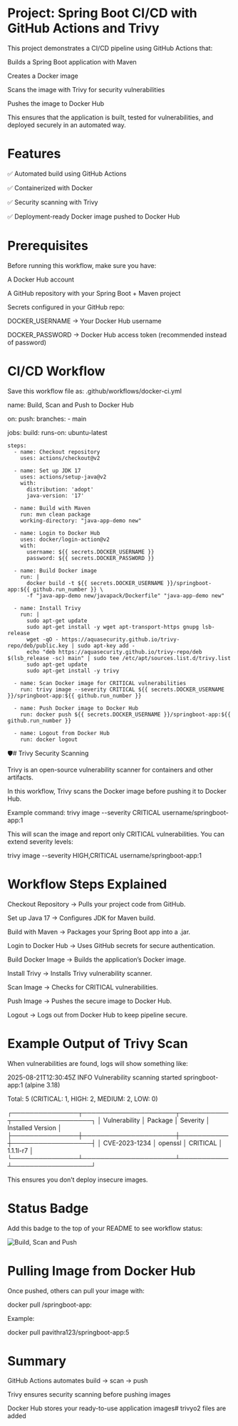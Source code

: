 # Project: Spring Boot CI/CD with GitHub Actions and Trivy

This project demonstrates a CI/CD pipeline using GitHub Actions that:

Builds a Spring Boot application with Maven

Creates a Docker image

Scans the image with Trivy for security vulnerabilities

Pushes the image to Docker Hub

This ensures that the application is built, tested for vulnerabilities, and deployed securely in an automated way.

# Features

✅ Automated build using GitHub Actions

✅ Containerized with Docker

✅ Security scanning with Trivy

✅ Deployment-ready Docker image pushed to Docker Hub

# Prerequisites

Before running this workflow, make sure you have:

A Docker Hub account

A GitHub repository with your Spring Boot + Maven project

Secrets configured in your GitHub repo:

DOCKER_USERNAME → Your Docker Hub username

DOCKER_PASSWORD → Docker Hub access token (recommended instead of password)

# CI/CD Workflow

Save this workflow file as:
.github/workflows/docker-ci.yml

name: Build, Scan and Push to Docker Hub

on:
  push:
    branches:
      - main

jobs:
  build:
    runs-on: ubuntu-latest

    steps:
      - name: Checkout repository
        uses: actions/checkout@v2

      - name: Set up JDK 17
        uses: actions/setup-java@v2
        with:
          distribution: 'adopt'
          java-version: '17'

      - name: Build with Maven
        run: mvn clean package
        working-directory: "java-app-demo new"

      - name: Login to Docker Hub
        uses: docker/login-action@v2
        with:
          username: ${{ secrets.DOCKER_USERNAME }}
          password: ${{ secrets.DOCKER_PASSWORD }}

      - name: Build Docker image
        run: |
          docker build -t ${{ secrets.DOCKER_USERNAME }}/springboot-app:${{ github.run_number }} \
          -f "java-app-demo new/javapack/Dockerfile" "java-app-demo new"

      - name: Install Trivy
        run: |
          sudo apt-get update
          sudo apt-get install -y wget apt-transport-https gnupg lsb-release
          wget -qO - https://aquasecurity.github.io/trivy-repo/deb/public.key | sudo apt-key add -
          echo "deb https://aquasecurity.github.io/trivy-repo/deb $(lsb_release -sc) main" | sudo tee /etc/apt/sources.list.d/trivy.list
          sudo apt-get update
          sudo apt-get install -y trivy

      - name: Scan Docker image for CRITICAL vulnerabilities
        run: trivy image --severity CRITICAL ${{ secrets.DOCKER_USERNAME }}/springboot-app:${{ github.run_number }}

      - name: Push Docker image to Docker Hub
        run: docker push ${{ secrets.DOCKER_USERNAME }}/springboot-app:${{ github.run_number }}

      - name: Logout from Docker Hub
        run: docker logout

🛡# Trivy Security Scanning

Trivy
 is an open-source vulnerability scanner for containers and other artifacts.

In this workflow, Trivy scans the Docker image before pushing it to Docker Hub.

Example command:
trivy image --severity CRITICAL username/springboot-app:1


This will scan the image and report only CRITICAL vulnerabilities.
You can extend severity levels:

trivy image --severity HIGH,CRITICAL username/springboot-app:1

# Workflow Steps Explained

Checkout Repository → Pulls your project code from GitHub.

Set up Java 17 → Configures JDK for Maven build.

Build with Maven → Packages your Spring Boot app into a .jar.

Login to Docker Hub → Uses GitHub secrets for secure authentication.

Build Docker Image → Builds the application’s Docker image.

Install Trivy → Installs Trivy vulnerability scanner.

Scan Image → Checks for CRITICAL vulnerabilities.

Push Image → Pushes the secure image to Docker Hub.

Logout → Logs out from Docker Hub to keep pipeline secure.

# Example Output of Trivy Scan

When vulnerabilities are found, logs will show something like:

2025-08-21T12:30:45Z  INFO  Vulnerability scanning started
springboot-app:1 (alpine 3.18)

Total: 5 (CRITICAL: 1, HIGH: 2, MEDIUM: 2, LOW: 0)

┌───────────────┬─────────────────────┬───────────┬──────────────────┐
│ Vulnerability │ Package             │ Severity  │ Installed Version │
├───────────────┼─────────────────────┼───────────┼──────────────────┤
│ CVE-2023-1234 │ openssl             │ CRITICAL  │ 1.1.1l-r7         │
└───────────────┴─────────────────────┴───────────┴──────────────────┘


This ensures you don’t deploy insecure images.

# Status Badge

Add this badge to the top of your README to see workflow status:

![Build, Scan and Push](https://github.com/<YOUR_GITHUB_USERNAME>/<YOUR_REPO_NAME>/actions/workflows/docker-ci.yml/badge.svg)

# Pulling Image from Docker Hub

Once pushed, others can pull your image with:

docker pull <your-docker-username>/springboot-app:<tag>


Example:

docker pull pavithra123/springboot-app:5

# Summary

GitHub Actions automates build → scan → push

Trivy ensures security scanning before pushing images

Docker Hub stores your ready-to-use application images# trivyo2
files are added
